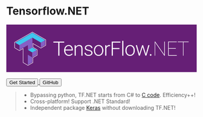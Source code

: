 # Tensorflow.NET

![logo](_images/tf.net.logo.png)

<div class="text-center">
    <!-- [GetStarted](essentials/introduction) -->
    <a href="#/essentials/introduction">
        <button class="btn btn-lg btn-primary">Get Started</button>
    </a>
    <a href="https://github.com/SciSharp/TensorFlow.NET">
        <button class="btn btn-lg btn-light">GitHub</button>
    </a>
</div>

> -   Bypassing python, TF.NET starts from C# to [C code](https://www.tensorflow.org/). Efficiency++!
> -   Cross-platform! Support .NET Standard!
> -   Independent package [Keras](<(https://www.nuget.org/packages/TensorFlow.Keras/)>) without downloading TF.NET!
